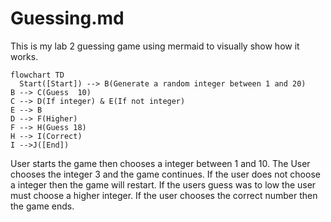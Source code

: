 # **Guessing.md**
This is my lab 2 guessing game using mermaid to visually show how it works.
```mermaid
flowchart TD
  Start([Start]) --> B(Generate a random integer between 1 and 20)
B --> C(Guess  10)
C --> D(If integer) & E(If not integer)
E --> B
D --> F(Higher)
F --> H(Guess 18)
H --> I(Correct)
I -->J([End])
```
User starts the game then chooses a integer between 1 and 10. The User chooses the integer 3 and the game continues. If the user does not choose a integer then the game will restart. If the users guess was to low the user must choose a higher integer. If the user chooses the correct number then the game ends.
